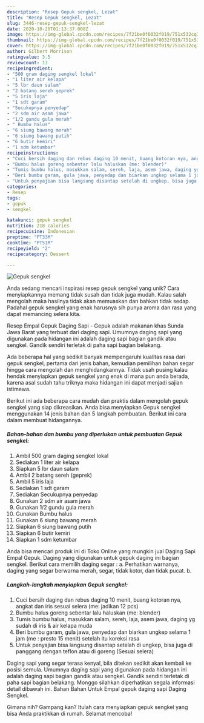 ```yaml
---
description: "Resep Gepuk sengkel, Lezat"
title: "Resep Gepuk sengkel, Lezat"
slug: 3446-resep-gepuk-sengkel-lezat
date: 2020-10-20T01:13:37.008Z
image: https://img-global.cpcdn.com/recipes/7f21be0f0032f019/751x532cq70/gepuk-sengkel-foto-resep-utama.jpg
thumbnail: https://img-global.cpcdn.com/recipes/7f21be0f0032f019/751x532cq70/gepuk-sengkel-foto-resep-utama.jpg
cover: https://img-global.cpcdn.com/recipes/7f21be0f0032f019/751x532cq70/gepuk-sengkel-foto-resep-utama.jpg
author: Gilbert Morrison
ratingvalue: 3.5
reviewcount: 13
recipeingredient:
- "500 gram daging sengkel lokal"
- "1 liter air kelapa"
- "5 lbr daun salam"
- "2 batang sereh geprek"
- "5 iris laja"
- "1 sdt garam"
- "Secukupnya penyedap"
- "2 sdm air asam jawa"
- "1/2 gundu gula merah"
- " Bumbu halus"
- "6 siung bawang merah"
- "6 siung bawang putih"
- "6 butir kemiri"
- "1 sdm ketumbar"
recipeinstructions:
- "Cuci bersih daging dan rebus daging 10 menit, buang kotoran nya, angkat dan iris sesuai selera (me: jadikan 12 pcs)"
- "Bumbu halus goreng sebentar lalu haluskan (me: blender)"
- "Tumis bumbu halus, masukkan salam, sereh, laja, asem jawa, daging yg sudah di iris &amp; air kelapa muda"
- "Beri bumbu garam, gula jawa, penyedap dan biarkan ungkep selama 1 jam (me : presto 15 menit) setelah itu koreksi rasa"
- "Untuk penyajian bisa langsung disantap setelah di ungkep, bisa juga di panggang dengan teflon atau di goreng (Sesuai selera)"
categories:
- Resep
tags:
- gepuk
- sengkel

katakunci: gepuk sengkel 
nutrition: 218 calories
recipecuisine: Indonesian
preptime: "PT33M"
cooktime: "PT51M"
recipeyield: "2"
recipecategory: Dessert

---
```



![Gepuk sengkel](https://img-global.cpcdn.com/recipes/7f21be0f0032f019/751x532cq70/gepuk-sengkel-foto-resep-utama.jpg)

Anda sedang mencari inspirasi resep gepuk sengkel yang unik? Cara menyiapkannya memang tidak susah dan tidak juga mudah. Kalau salah mengolah maka hasilnya tidak akan memuaskan dan bahkan tidak sedap. Padahal gepuk sengkel yang enak harusnya sih punya aroma dan rasa yang dapat memancing selera kita.

Resep Empal Gepuk Daging Sapi - Gepuk adalah makanan khas Sunda Jawa Barat yang terbuat dari daging sapi. Umumnya daging sapi yang digunakan pada hidangan ini adalah daging sapi bagian gandik atau sengkel. Gandik sendiri terletak di paha sapi bagian belakang.

Ada beberapa hal yang sedikit banyak mempengaruhi kualitas rasa dari gepuk sengkel, pertama dari jenis bahan, kemudian pemilihan bahan segar hingga cara mengolah dan menghidangkannya. Tidak usah pusing kalau hendak menyiapkan gepuk sengkel yang enak di mana pun anda berada, karena asal sudah tahu triknya maka hidangan ini dapat menjadi sajian istimewa.


Berikut ini ada beberapa cara mudah dan praktis dalam mengolah gepuk sengkel yang siap dikreasikan. Anda bisa menyiapkan Gepuk sengkel menggunakan 14 jenis bahan dan 5 langkah pembuatan. Berikut ini cara dalam membuat hidangannya.

<!--inarticleads1-->

##### Bahan-bahan dan bumbu yang diperlukan untuk pembuatan Gepuk sengkel:

1. Ambil 500 gram daging sengkel lokal
1. Sediakan 1 liter air kelapa
1. Siapkan 5 lbr daun salam
1. Ambil 2 batang sereh (geprek)
1. Ambil 5 iris laja
1. Sediakan 1 sdt garam
1. Sediakan Secukupnya penyedap
1. Gunakan 2 sdm air asam jawa
1. Gunakan 1/2 gundu gula merah
1. Gunakan  Bumbu halus
1. Gunakan 6 siung bawang merah
1. Siapkan 6 siung bawang putih
1. Siapkan 6 butir kemiri
1. Siapkan 1 sdm ketumbar


Anda bisa mencari produk ini di Toko Online yang mungkin jual Daging Sapi Empal Gepuk. Daging yang digunakan untuk gepuk daging ini bagian sengkel. Berikut cara memilih daging segar : a. Perhatikan warnanya, daging yang segar berwarna merah, segar, tidak kotor, dan tidak pucat. b. 

<!--inarticleads2-->

##### Langkah-langkah menyiapkan Gepuk sengkel:

1. Cuci bersih daging dan rebus daging 10 menit, buang kotoran nya, angkat dan iris sesuai selera (me: jadikan 12 pcs)
1. Bumbu halus goreng sebentar lalu haluskan (me: blender)
1. Tumis bumbu halus, masukkan salam, sereh, laja, asem jawa, daging yg sudah di iris &amp; air kelapa muda
1. Beri bumbu garam, gula jawa, penyedap dan biarkan ungkep selama 1 jam (me : presto 15 menit) setelah itu koreksi rasa
1. Untuk penyajian bisa langsung disantap setelah di ungkep, bisa juga di panggang dengan teflon atau di goreng (Sesuai selera)


Daging sapi yang segar terasa kenyal, bila ditekan sedikit akan kembali ke posisi semula. Umumnya daging sapi yang digunakan pada hidangan ini adalah daging sapi bagian gandik atau sengkel. Gandik sendiri terletak di paha sapi bagian belakang. Monggo silahkan diperhatikan segala informasi detail dibawah ini. Bahan Bahan Untuk Empal gepuk daging sapi Daging Sengkel. 

Gimana nih? Gampang kan? Itulah cara menyiapkan gepuk sengkel yang bisa Anda praktikkan di rumah. Selamat mencoba!
